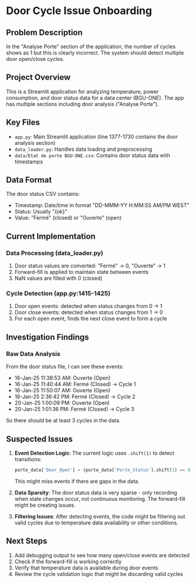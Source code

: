 # Door Cycle Issue Onboarding

## Problem Description
In the "Analyse Porte" section of the application, the number of cycles shows as 1 but this is clearly incorrect. The system should detect multiple door open/close cycles.

## Project Overview
This is a Streamlit application for analyzing temperature, power consumption, and door status data for a data center (BGU-ONE). The app has multiple sections including door analysis ("Analyse Porte").

## Key Files
- `app.py`: Main Streamlit application (line 1377-1730 contains the door analysis section)
- `data_loader.py`: Handles data loading and preprocessing
- `data/Etat de porte BGU-ONE.csv`: Contains door status data with timestamps

## Data Format
The door status CSV contains:
- Timestamp: Date/time in format "DD-MMM-YY H:MM:SS AM/PM WEST"
- Status: Usually "{ok}"
- Value: "Fermé" (closed) or "Ouverte" (open)

## Current Implementation

### Data Processing (data_loader.py)
1. Door status values are converted: "Fermé" → 0, "Ouverte" → 1
2. Forward-fill is applied to maintain state between events
3. NaN values are filled with 0 (closed)

### Cycle Detection (app.py:1415-1425)
1. Door open events: detected when status changes from 0 → 1
2. Door close events: detected when status changes from 1 → 0
3. For each open event, finds the next close event to form a cycle

## Investigation Findings

### Raw Data Analysis
From the door status file, I can see these events:
- 16-Jan-25 11:38:53 AM: Ouverte (Open)
- 16-Jan-25 11:40:44 AM: Fermé (Closed) → Cycle 1
- 16-Jan-25 11:50:07 AM: Ouverte (Open)
- 16-Jan-25 2:36:42 PM: Fermé (Closed) → Cycle 2
- 20-Jan-25 1:00:09 PM: Ouverte (Open)
- 20-Jan-25 1:01:36 PM: Fermé (Closed) → Cycle 3

So there should be at least 3 cycles in the data.

## Suspected Issues

1. **Event Detection Logic**: The current logic uses `.shift(1)` to detect transitions:
   ```python
   porte_data['Door_Open'] = (porte_data['Porte_Status'].shift(1) == 0) & (porte_data['Porte_Status'] == 1)
   ```
   This might miss events if there are gaps in the data.

2. **Data Sparsity**: The door status data is very sparse - only recording when state changes occur, not continuous monitoring. The forward-fill might be creating issues.

3. **Filtering Issues**: After detecting events, the code might be filtering out valid cycles due to temperature data availability or other conditions.

## Next Steps
1. Add debugging output to see how many open/close events are detected
2. Check if the forward-fill is working correctly
3. Verify that temperature data is available during door events
4. Review the cycle validation logic that might be discarding valid cycles